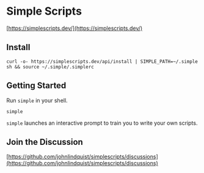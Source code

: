 # Simple Scripts

[https://simplescripts.dev/](https://simplescripts.dev/)

## Install

```shell
curl -o- https://simplescripts.dev/api/install | SIMPLE_PATH=~/.simple sh && source ~/.simple/.simplerc
```

## Getting Started

Run `simple` in your shell.

```shell
simple
```

`simple` launches an interactive prompt to train you to write your own scripts.

## Join the Discussion

[https://github.com/johnlindquist/simplescripts/discussions](https://github.com/johnlindquist/simplescripts/discussions)
